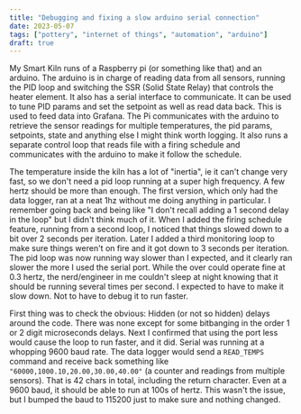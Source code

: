 ```yaml
---
title: "Debugging and fixing a slow arduino serial connection"
date: 2023-05-07
tags: ["pottery", "internet of things", "automation", "arduino"]
draft: true
---
```


My Smart Kiln runs of a Raspberry pi (or something like that) and an arduino.
The arduino is in charge of reading data from all sensors, running the PID loop
and switching the SSR (Solid State Relay) that controls the heater element. It
also has a serial interface to communicate. It can be used to tune PID params
and set the setpoint as well as read data back. This is used to feed data into
Grafana. The Pi communicates with the arduino to retrieve the sensor readings
for multiple temperatures, the pid params, setpoints, state and anything else I
might think worth logging. It also runs a separate control loop that reads
file with a firing schedule and communicates with the arduino to make it
follow the schedule.

The temperature inside the kiln has a lot of "inertia", ie it can't change very
fast, so we don't need a pid loop running at a super high frequency. A few
hertz should be more than enough. The first version, which only had the data
logger, ran at a neat 1hz without me doing anything in particular. I remember
going back and being like "I don't recall adding a 1 second delay in the loop"
but I didn't think much of it. When I added the firing schedule feature,
running from a second loop, I noticed that things slowed down to a bit over 2
seconds per iteration. Later I added a third monitoring loop to make sure
things weren't on fire and it got down to 3 seconds per iteration. The pid loop
was now running way slower than I expected, and it clearly ran slower the more
I used the serial port. While the over could operate fine at 0.3 hertz, the
nerd/engineer in me couldn't sleep at night knowing that it should be running
several times per second. I expected to have to make it slow down. Not to have
to debug it to run faster.

First thing was to check the obvious: Hidden (or not so hidden) delays around
the code. There was none except for some bitbanging in the order 1 or 2 digit
microseconds delays. Next I confirmed that using the port less would cause the
loop to run faster, and it did. Serial was running at a whopping 9600 baud
rate. The data logger would send a `READ_TEMPS` command and receive back
something like `"60000,1000.10,20.00,30.00,40.00"` (a counter and readings from
multiple sensors). That is 42 chars in total, including the return character.
Even at a 9600 baud, it should be able to run at 100s of hertz. This wasn't the
issue, but I bumped the baud to 115200 just to make sure and nothing changed.
